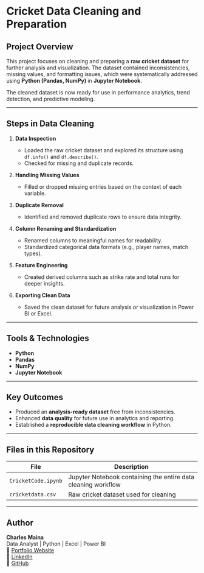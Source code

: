 #  Cricket Data Cleaning and Preparation

##  Project Overview
This project focuses on cleaning and preparing a **raw cricket dataset** for further analysis and visualization. The dataset contained inconsistencies, missing values, and formatting issues, which were systematically addressed using **Python (Pandas, NumPy)** in **Jupyter Notebook**.

The cleaned dataset is now ready for use in performance analytics, trend detection, and predictive modeling.

---

##  Steps in Data Cleaning

1. **Data Inspection**
   - Loaded the raw cricket dataset and explored its structure using `df.info()` and `df.describe()`.
   - Checked for missing and duplicate records.

2. **Handling Missing Values**
   - Filled or dropped missing entries based on the context of each variable.

3. **Duplicate Removal**
   - Identified and removed duplicate rows to ensure data integrity.

4. **Column Renaming and Standardization**
   - Renamed columns to meaningful names for readability.
   - Standardized categorical data formats (e.g., player names, match types).

5. **Feature Engineering**
   - Created derived columns such as strike rate and total runs for deeper insights.

6. **Exporting Clean Data**
   - Saved the clean dataset for future analysis or visualization in Power BI or Excel.

---

##  Tools & Technologies
- **Python**
- **Pandas**
- **NumPy**
- **Jupyter Notebook**

---

##  Key Outcomes
- Produced an **analysis-ready dataset** free from inconsistencies.  
- Enhanced **data quality** for future use in analytics and reporting.  
- Established a **reproducible data cleaning workflow** in Python.

---

##  Files in this Repository

| File | Description |
|------|--------------|
| `CricketCode.ipynb` | Jupyter Notebook containing the entire data cleaning workflow |
| `cricketdata.csv` | Raw cricket dataset used for cleaning |

---

##  Author

**Charles Maina**  
Data Analyst | Python | Excel | Power BI  
🔗 [Portfolio Website](https://maina-2007.github.io)  
🔗 [LinkedIn](https://www.linkedin.com/in/charles-maina-/)  
🔗 [GitHub](https://github.com/Maina-2007)
